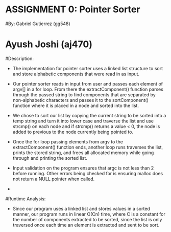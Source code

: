 # ASSIGNMENT 0: Pointer Sorter
#By: Gabriel Gutierrez (gg548)
#      Ayush Joshi (aj470)

#Description:
-	The implementation for pointer sorter uses a linked list structure to sort and store alphabetic components that were read in as input.

-	Our pointer sorter reads in input from user and passes each element of argv[] in a for loop. From there the extractComponent() function parses through the passed string to find components that are separated by non-alphabetic characters and passes it to the sortComponent() function where it is placed in a node and sorted into the list.

-	We chose to sort our list by copying the current string to be sorted into a temp string and turn it into lower case and traverse the list and use strcmp() on each node and if strcmp() returns a value < 0, the node is added to previous to the node currently being pointed to.

-	Once the for loop passing elements from argv to the extractComponent() function ends, another loop runs traverses the list, prints the stored string, and frees all allocated memory while going through and printing the sorted list.

-	Input validation on the program ensures that argc is not less than 2 before running. Other errors being checked for is ensuring malloc does not return a NULL pointer when called.
-	
#Runtime Analysis:

-	Since our program uses a linked list and stores values in a sorted manner, our program runs in linear O(Cn) time, where C is a constant for the number of components extracted to be sorted, since the list is only traversed once each time an element is extracted and sent to be sort.
